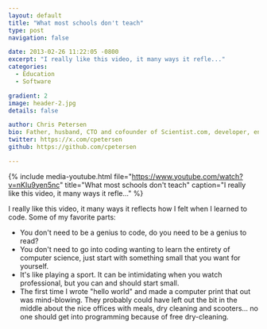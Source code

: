 ```yaml
---
layout: default
title: "What most schools don't teach"
type: post
navigation: false

date: 2013-02-26 11:22:05 -0800
excerpt: "I really like this video, it many ways it refle..."
categories:
  - Education
  - Software

gradient: 2
image: header-2.jpg
details: false

author: Chris Petersen
bio: Father, husband, CTO and cofounder of Scientist.com, developer, entrepreneur and technologist.
twitter: https://x.com/cpetersen
github: https://github.com/cpetersen

---
```


{% include media-youtube.html file="https://www.youtube.com/watch?v=nKIu9yen5nc" title="What most schools don't teach" caption="I really like this video, it many ways it refle..." %}

I really like this video, it many ways it reflects how I felt when I learned to code. Some of my favorite parts:

 * You don't need to be a genius to code, do you need to be a genius to read?
 * You don't need to go into coding wanting to learn the entirety of computer science, just start with something small that you want for yourself.
 * It's like playing a sport. It can be intimidating when you watch professional, but you can and should start small.
 * The first time I wrote "hello world" and made a computer print that out was mind-blowing. 
 They probably could have left out the bit in the middle about the nice offices with meals, dry cleaning and scooters... no one should get into programming because of free dry-cleaning. 
